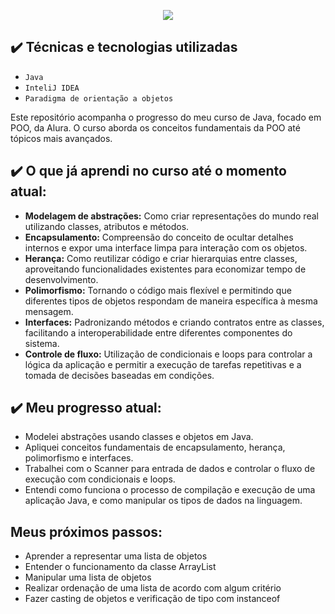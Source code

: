 <p align="center">
<img loading="lazy" src="http://img.shields.io/static/v1?label=STATUS&message=EM%20ANDAMENTO&color=GREEN&style=for-the-badge"/>
</p>

## ✔️ Técnicas e tecnologias utilizadas

- ``Java``
- ``InteliJ IDEA``
- ``Paradigma de orientação a objetos``

Este repositório acompanha o progresso do meu curso de Java, focado em POO, da Alura. O curso aborda os conceitos fundamentais da POO até tópicos mais avançados.

## ✔️ O que já aprendi no curso até o momento atual:

- **Modelagem de abstrações:** Como criar representações do mundo real utilizando classes, atributos e métodos.
- **Encapsulamento:** Compreensão do conceito de ocultar detalhes internos e expor uma interface limpa para interação com os objetos.
- **Herança:** Como reutilizar código e criar hierarquias entre classes, aproveitando funcionalidades existentes para economizar tempo de desenvolvimento.
- **Polimorfismo:** Tornando o código mais flexível e permitindo que diferentes tipos de objetos respondam de maneira específica à mesma mensagem.
- **Interfaces:** Padronizando métodos e criando contratos entre as classes, facilitando a interoperabilidade entre diferentes componentes do sistema.
- **Controle de fluxo:** Utilização de condicionais e loops para controlar a lógica da aplicação e permitir a execução de tarefas repetitivas e a tomada de decisões baseadas em condições.

## ✔️ Meu progresso atual:

- Modelei abstrações usando classes e objetos em Java.
- Apliquei conceitos fundamentais de encapsulamento, herança, polimorfismo e interfaces.
- Trabalhei com o Scanner para entrada de dados e controlar o fluxo de execução com condicionais e loops.
- Entendi como funciona o processo de compilação e execução de uma aplicação Java, e como manipular os tipos de dados na linguagem.

## Meus próximos passos:

- Aprender a representar uma lista de objetos
- Entender o funcionamento da classe ArrayList
- Manipular uma lista de objetos
- Realizar ordenação de uma lista de acordo com algum critério
- Fazer casting de objetos e verificação de tipo com instanceof

